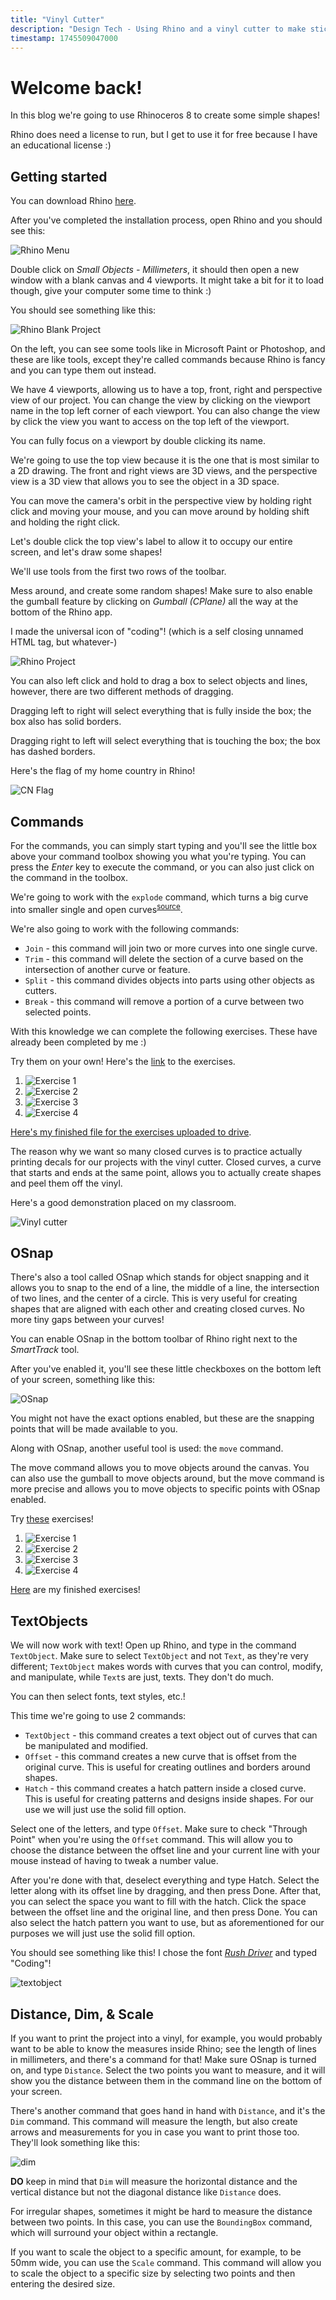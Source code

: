 ```yaml
---
title: "Vinyl Cutter"
description: "Design Tech - Using Rhino and a vinyl cutter to make stickers and decals!"
timestamp: 1745509047000
---
```


# Welcome back!

In this blog we're going to use Rhinoceros 8 to create some simple shapes!

Rhino does need a license to run, but I get to use it for free because I have an educational license :)

## Getting started

You can download Rhino [here](https://www.rhino3d.com/download/rhino/8/evaluation).

After you've completed the installation process, open Rhino and you should see this:

![Rhino Menu]($lib/assets/rhino_menu.webp?enhanced)

Double click on *Small Objects - Millimeters*, it should then open a new window with a blank canvas and 4 viewports. It might take a bit for it to load though, give your computer some time to think :)

You should see something like this:

![Rhino Blank Project]($lib/assets/rhino_blank_project.webp?enhanced)

On the left, you can see some tools like in Microsoft Paint or Photoshop, and these are like tools, except they're called commands because Rhino is fancy and you can type them out instead.

We have 4 viewports, allowing us to have a top, front, right and perspective view of our project. You can change the view by clicking on the viewport name in the top left corner of each viewport. You can also change the view by click the view you want to access on the top left of the viewport.

You can fully focus on a viewport by double clicking its name.

We're going to use the top view because it is the one that is most similar to a 2D drawing. The front and right views are 3D views, and the perspective view is a 3D view that allows you to see the object in a 3D space.

You can move the camera's orbit in the perspective view by holding right click and moving your mouse, and you can move around by holding shift and holding the right click.

Let's double click the top view's label to allow it to occupy our entire screen, and let's draw some shapes!

We'll use tools from the first two rows of the toolbar.

Mess around, and create some random shapes! Make sure to also enable the gumball feature by clicking on *Gumball (CPlane)* all the way at the bottom of the Rhino app.

I made the universal icon of "coding"! (which is a self closing unnamed HTML tag, but whatever-)

![Rhino Project]($lib/assets/rhino_gumball_enabled.webp?enhanced)

You can also left click and hold to drag a box to select objects and lines, however, there are two different methods of dragging.

Dragging left to right will select everything that is fully inside the box; the box also has solid borders.

Dragging right to left will select everything that is touching the box; the box has dashed borders.

Here's the flag of my home country in Rhino!

![CN Flag]($lib/assets/rhino_flag_cn.webp?enhanced)

## Commands

For the commands, you can simply start typing and you'll see the little box above your command toolbox showing you what you're typing. You can press the *Enter* key to execute the command, or you can also just click on the command in the toolbox.

We're going to work with the `explode` command, which turns a big curve into smaller single and open curves<sup><a href="https://docs.google.com/document/d/1zxbwmq4aCWRUT7lNrqvKN97O5vH6wkhJEFNbDH9WMOw/edit?tab=t.0" target="_blank_">source</a></sup>.

We're also going to work with the following commands:

* `Join` - this command will join two or more curves into one single curve.
* `Trim` - this command will delete the section of a curve based on the intersection of another curve or feature.
* `Split` - this command divides objects into parts using other objects as cutters.
* `Break` - this command will remove a portion of a curve between two selected points.

With this knowledge we can complete the following exercises. These have already been completed by me :)

Try them on your own! Here's the <a href="https://drive.google.com/file/d/1AuiHhcn4l8BNuOdAA2OfY4CDVLV4yMly/view" target="_blank">link</a> to the exercises.

1. ![Exercise 1]($lib/assets/lesson3_one.webp?enhanced)
2. ![Exercise 2]($lib/assets/lesson3_two.webp?enhanced)
3. ![Exercise 3]($lib/assets/lesson3_three.webp?enhanced)
4. ![Exercise 4]($lib/assets/lesson3_four.webp?enhanced)

[Here's my finished file for the exercises uploaded to drive](https://drive.google.com/file/d/1LTaRCkFZRWfp6u4hAgyVeBDnU1sfPGDV/view?usp=sharing).

The reason why we want so many closed curves is to practice actually printing decals for our projects with the vinyl cutter. Closed curves, a curve that starts and ends at the same point, allows you to actually create shapes and peel them off the vinyl. 

Here's a good demonstration placed on my classroom.

![Vinyl cutter]($lib/assets/curves_vinyl.webp?enhanced)

## OSnap

There's also a tool called OSnap which stands for object snapping and it allows you to snap to the end of a line, the middle of a line, the intersection of two lines, and the center of a circle. This is very useful for creating shapes that are aligned with each other and creating closed curves. No more tiny gaps between your curves!

You can enable OSnap in the bottom toolbar of Rhino right next to the *SmartTrack* tool. 

After you've enabled it, you'll see these little checkboxes on the bottom left of your screen, something like this:

![OSnap]($lib/assets/osnap.webp?enhanced)

You might not have the exact options enabled, but these are the snapping points that will be made available to you.

Along with OSnap, another useful tool is used: the `move` command.

The move command allows you to move objects around the canvas. You can also use the gumball to move objects around, but the move command is more precise and allows you to move objects to specific points with OSnap enabled.

Try [these](https://drive.google.com/file/d/1W-EXHhbN6jLUPp70WGXYwOEZh8BnW6pu/view?usp=sharing) exercises!

1. ![Exercise 1]($lib/assets/lesson4_one.webp?enhanced)
2. ![Exercise 2]($lib/assets/lesson4_two.webp?enhanced)
3. ![Exercise 3]($lib/assets/lesson4_three.webp?enhanced)
4. ![Exercise 4]($lib/assets/lesson4_four.webp?enhanced)

[Here](https://drive.google.com/file/d/1h3k6L_VLP_ysO0UpIuPbj24sW-8Nu0p_/view) are my finished exercises!

## TextObjects

We will now work with text! Open up Rhino, and type in the command `TextObject`. Make sure to select `TextObject` and not `Text`, as they're very different; `TextObject` makes words with curves that you can control, modify, and manipulate, while `Text`s are just, texts. They don't do much.

You can then select fonts, text styles, etc.!

This time we're going to use 2 commands:

- `TextObject` - this command creates a text object out of curves that can be manipulated and modified.
- `Offset` - this command creates a new curve that is offset from the original curve. This is useful for creating outlines and borders around shapes.
- `Hatch` - this command creates a hatch pattern inside a closed curve. This is useful for creating patterns and designs inside shapes. For our use we will just use the solid fill option.

Select one of the letters, and type `Offset`. Make sure to check "Through Point" when you're using the `Offset` command. This will allow you to choose the distance between the offset line and your current line with your mouse instead of having to tweak a number value.

After you're done with that, deselect everything and type Hatch. Select the letter along with its offset line by dragging, and then press Done. After that, you can select the space you want to fill with the hatch. Click the space between the offset line and the original line, and then press Done. You can also select the hatch pattern you want to use, but as aforementioned for our purposes we will just use the solid fill option.

You should see something like this! I chose the font *[Rush Driver](https://www.1001fonts.com/rush-driver-font.html)* and typed "Coding"!

![textobject]($lib/assets/textobject.webp?enhanced)

## Distance, Dim, & Scale

If you want to print the project into a vinyl, for example, you would probably want to be able to know the measures inside Rhino; see the length of lines in millimeters, and there's a command for that! Make sure OSnap is turned on, and type `Distance`. Select the two points you want to measure, and it will show you the distance between them in the command line on the bottom of your screen. 

There's another command that goes hand in hand with `Distance`, and it's the `Dim` command. This command will measure the length, but also create arrows and measurements for you in case you want to print those too. They'll look something like this:

![dim]($lib/assets/dim_rhino.webp?enhanced)

**DO** keep in mind that `Dim` will measure the horizontal distance and the vertical distance but not the diagonal distance like `Distance` does.

For irregular shapes, sometimes it might be hard to measure the distance between two points. In this case, you can use the `BoundingBox` command, which will surround your object within a rectangle.

If you want to scale the object to a specific amount, for example, to be 50mm wide, you can use the `Scale` command. This command will allow you to scale the object to a specific size by selecting two points and then entering the desired size.